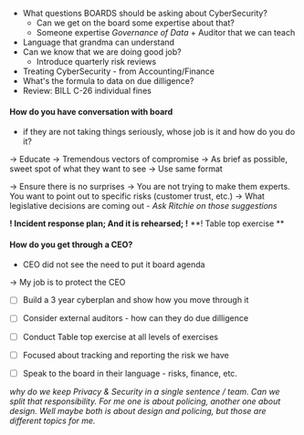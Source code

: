 
* What questions BOARDS should be asking about CyberSecurity?
	* Can we get on the board some expertise about that?
	* Someone expertise *Governance of Data* + Auditor that we can teach
* Language that grandma can understand
* Can we know that we are doing good job?
	* Introduce quarterly risk reviews
* Treating CyberSecurity - from Accounting/Finance
* What's the formula to data on due dilligence?
* Review: BILL C-26 individual fines


#### How do you have conversation with board
- if they are not taking things seriously, whose job is it and how do you do it?

-> Educate
-> Tremendous vectors of compromise
-> As brief as possible, sweet spot of what they want to see
-> Use same format

-> Ensure there is no surprises
-> You are not trying to make them experts. You want to point out to specific risks (customer trust, etc.)
-> What legislative decisions are coming out - *Ask Ritchie on those suggestions*

**! Incident response plan; And it is rehearsed; !**
**! Table top exercise **

#### How do you get through a CEO?
* CEO did not see the need to put it board agenda

-> My job is to protect the CEO

- [ ] Build a 3 year cyberplan and show how you move through it
- [ ] Consider external auditors - how can they do due dilligence
- [ ] Conduct Table top exercise at all levels of exercises
- [ ] Focused about tracking and reporting the risk we have
- [ ] Speak to the board in their language - risks, finance, etc. 


*why do we keep Privacy & Security in a single sentence / team. Can we split that responsibility. For me one is about policing, another one about design. Well maybe both is about design and policing, but those are different topics for me.*


